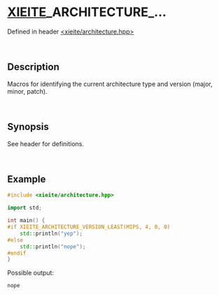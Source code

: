 # [XIEITE](../../macros.md)\_ARCHITECTURE\_...
Defined in header [<xieite/architecture.hpp>](../../../include/xieite/architecture.hpp)

&nbsp;

## Description
Macros for identifying the current architecture type and version (major, minor, patch).

&nbsp;

## Synopsis
See header for definitions.

&nbsp;

## Example
```cpp
#include <xieite/architecture.hpp>

import std;

int main() {
#if XIEITE_ARCHITECTURE_VERSION_LEAST(MIPS, 4, 0, 0)
    std::println("yep");
#else
    std::println("nope");
#endif
}
```
Possible output:
```
nope
```

